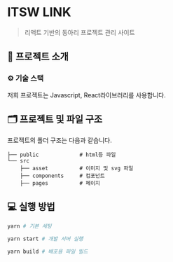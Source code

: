 # ITSW LINK

> 리액트 기반의 동아리 프로젝트 관리 사이트

## 📌 프로젝트 소개

### ⚙ 기술 스택

저희 프로젝트는 Javascript, React라이브러리를 사용합니다.

## 🗂 프로젝트 및 파일 구조

프로젝트의 폴더 구조는 다음과 같습니다.

```
├── public             # html등 파일
└── src
    ├── asset          # 이미지 및 svg 파일
    ├── components     # 컴포넌트
    ├── pages          # 페이지
```
## 💻 실행 방법

```bash
yarn # 기본 세팅
```

```bash
yarn start # 개발 서버 실행
```

```bash
yarn build # 배포용 파일 빌드
